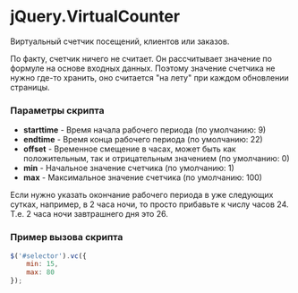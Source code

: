 jQuery.VirtualCounter
=====================

Виртуальный счетчик посещений, клиентов или заказов.

По факту, счетчик ничего не считает. Он рассчитывает значение по формуле на основе входных данных. Поэтому значение 
счетчика не нужно где-то хранить, оно считается "на лету" при каждом обновлении страницы.

### Параметры скрипта

* **starttime** - Время начала рабочего периода (по умолчанию: 9)
* **endtime** - Время конца рабочего периода (по умолчанию: 22)
* **offset** - Временное смещение в часах, может быть как положительным, так и отрицательным значением (по умолчанию: 0)
* **min** - Начальное значение счетчика (по умолчанию: 1)
* **max** - Максимальное значение счетчика (по умолчанию: 100)

Если нужно указать окончание рабочего периода в уже следующих сутках, например, в 2 часа ночи, 
то просто прибавьте к числу часов 24. Т.е. 2 часа ночи завтрашнего дня это 26.

### Пример вызова скрипта
```javascript
$('#selector').vc({
    min: 15,
    max: 80
});
```
